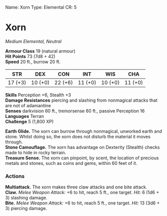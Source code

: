 Name: Xorn
Type: Elemental
CR: 5

# Xorn 
_Medium Elemental, Neutral_

**Armour Class** 19 (natural armour)    
**Hit Points** 73 (7d8 + 42)    
**Speed** 20 ft., burrow 20 ft. 

| STR     | DEX     | CON     | INT     | WIS     | CHA     |
|---------|---------|---------|---------|---------|---------|
| 17 (+3) | 10 (+0) | 22 (+6) | 11 (+0) | 10 (+0) | 11 (+0) |

**Skills** Perception +6, Stealth +3    
**Damage Resistances** piercing and slashing from nonmagical attacks that are not of adamantine    
**Senses** darkvision 60 ft., tremorsense 60 ft., passive Perception 16    
**Languages** Terran    
**Challenge** 5 (1,800 XP) 

**Earth Glide.** The xorn can burrow through nonmagical, unworked earth and stone. Whilst doing so, the xorn does not disturb the material it moves through.    
**Stone Camouflage.** The xorn has advantage on Dexterity (Stealth) checks made to hide in rocky terrain.    
**Treasure Sense.** The xorn can pinpoint, by scent, the location of precious metals and stones, such as coins and gems, within 60 feet of it. 

### Actions 
**Multiattack.** The xorn makes three claw attacks and one bite attack.    
**Claw.** _Melee Weapon Attack:_ +6 to hit, reach 5 ft., one target. _Hit:_ 6 (1d6 + 3) slashing damage.    
**Bite.** _Melee Weapon Attack:_ +6 to hit, reach 5 ft., one target. _Hit:_ 13 (3d6 + 3) piercing damage.